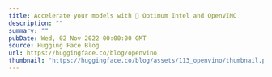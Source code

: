 ```yaml
---
title: Accelerate your models with 🤗 Optimum Intel and OpenVINO
description: ""
summary: ""
pubDate: Wed, 02 Nov 2022 00:00:00 GMT
source: Hugging Face Blog
url: https://huggingface.co/blog/openvino
thumbnail: "https://huggingface.co/blog/assets/113_openvino/thumbnail.png"
---
```


